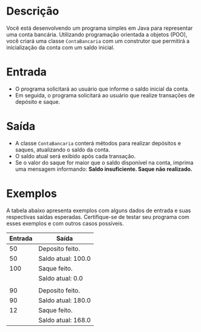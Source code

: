 # Descrição
Você está desenvolvendo um programa simples em Java para representar uma conta bancária. Utilizando programação orientada a objetos (POO), você criará uma classe ``ContaBancaria`` com um construtor que permitirá a inicialização da conta com um saldo inicial.

# Entrada
* O programa solicitará ao usuário que informe o saldo inicial da conta.
* Em seguida, o programa solicitará ao usuário que realize transações de depósito e saque.

# Saída
* A classe ``ContaBancaria`` conterá métodos para realizar depósitos e saques, atualizando o saldo da conta.
* O saldo atual será exibido após cada transação.
* Se o valor do saque for maior que o saldo disponível na conta, imprima uma mensagem informando: **Saldo insuficiente. Saque não realizado.**

# Exemplos
A tabela abaixo apresenta exemplos com alguns dados de entrada e suas respectivas saídas esperadas. Certifique-se de testar seu programa com esses exemplos e com outros casos possíveis.

| Entrada |	Saída |
| --- | --- |
| 50 | 	Deposito feito. |
| 50 | Saldo atual: 100.0 |
| 100 | Saque feito. |
|  | Saldo atual: 0.0 |
| |
| 90 | Deposito feito. |
| 90 | Saldo atual: 180.0 |
| 12 | Saque feito. |
| | Saldo atual: 168.0 |
